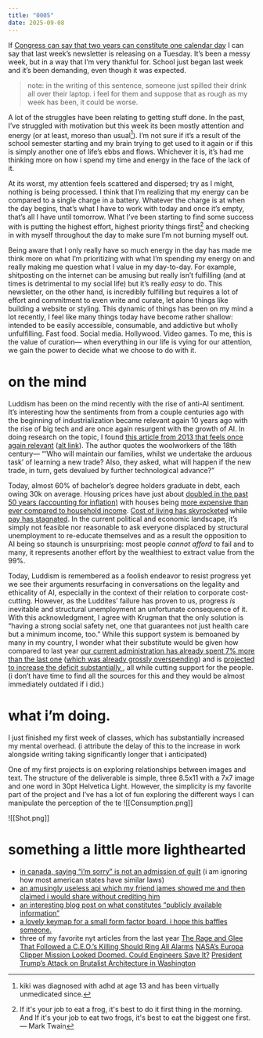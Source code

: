 ```yaml
---
title: "0005"
date: 2025-09-08
---
```


If [Congress can say that two years can constitute one calendar day](https://www.ntu.org/publications/detail/when-is-a-calendar-day-not-a-calendar-day-and-why-does-it-matter) I can say that last week’s newsletter is releasing on a Tuesday. It’s been a messy week, but in a way that I’m very thankful for. School just began last week and it’s been demanding, even though it was expected.

> note: in the writing of this sentence, someone just spilled their drink all over their laptop. i feel for them and suppose that as rough as my week has been, it could be worse.

A lot of the struggles have been relating to getting stuff done. In the past, I’ve struggled with motivation but this week its been mostly attention and energy (or at least, moreso than usual[^1]). I’m not sure if it’s a result of the school semester starting and my brain trying to get used to it again or if this is simply another one of life’s ebbs and flows. Whichever it is, it’s had me thinking more on how i spend my time and energy in the face of the lack of it.

At its worst, my attention feels scattered and dispersed; try as I might, nothing is being processed. I think that I’m realizing that my energy can be compared to a single charge in a battery. Whatever the charge is at when the day begins, that’s what I have to work with today and once it’s empty, that’s all I have until tomorrow. What I’ve been starting to find some success with is putting the highest effort, highest priority things first[^2] and checking in with myself throughout the day to make sure I’m not burning myself out.

Being aware that I only really have so much energy in the day has made me think more on what I’m prioritizing with what I’m spending my energy on and really making me question what I value in my day-to-day. For example, shitposting on the internet can be amusing but really isn’t fulfilling (and at times is detrimental to my social life) but it’s really _easy_ to do. This newsletter, on the other hand, is incredibly fulfilling but requires a lot of effort and commitment to even write and curate, let alone things like building a website or styling. This dynamic of things has been on my mind a lot recently, I feel like many things today have become rather shallow: intended to be easily accessible, consumable, and addictive but wholly unfulfilling. Fast food. Social media. Hollywood. Video games. To me, this is the value of curation— when everything in our life is vying for our attention, we gain the power to decide what we choose to do with it.

[^1]: kiki was diagnosed with adhd at age 13 and has been virtually unmedicated since.
[^2]:
    If it's your job to eat a frog, it's best to do it first thing in the morning. And If it's your job to eat two frogs, it's best to eat the biggest one first.
    — Mark Twain

# on the mind

Luddism has been on the mind recently with the rise of anti-AI sentiment. It’s interesting how the sentiments from from a couple centuries ago with the beginning of industrialization became relevant again 10 years ago with the rise of big tech and are once again resurgent with the growth of AI. In doing research on the topic, I found [this article from 2013 that feels once again relevant](https://www.nytimes.com/2013/06/14/opinion/krugman-sympathy-for-the-luddites.html?_r=0) ([alt link](https://web.archive.org/web/20250821025519/https://www.nytimes.com/2013/06/14/opinion/krugman-sympathy-for-the-luddites.html?_r=0)). The author quotes the woolworkers of the 18th century— “‘Who will maintain our families, whilst we undertake the arduous task’ of learning a new trade? Also, they asked, what will happen if the new trade, in turn, gets devalued by further technological advance?”

Today, almost 60% of bachelor’s degree holders graduate in debt, each owing 30k on average. Housing prices have just about [doubled in the past 50 years (accounting for inflation)](https://www.longtermtrends.net/home-price-vs-inflation/) with houses being [more expensive than ever compared to household income](https://www.longtermtrends.net/home-price-median-annual-income-ratio/). [Cost of living has skyrocketed](https://www.in2013dollars.com/us/inflation/1977) while [pay has stagnated](https://www.epi.org/publication/charting-wage-stagnation/). In the current political and economic landscape, it’s simply not feasible nor reasonable to ask everyone displaced by structural unemployment to re-educate themselves and as a result the opposition to AI being so staunch is unsurprising: most people _cannot afford_ to fail and to many, it represents another effort by the wealthiest to extract value from the 99%.

Today, Luddism is remembered as a foolish endeavor to resist progress yet we see their arguments resurfacing in conversations on the legality and ethicality of AI, especially in the context of their relation to corporate cost-cutting. However, as the Luddites’ failure has proven to us, progress _is_ inevitable and structural unemployment an unfortunate consequence of it. With this acknowledgment, I agree with Krugman that the only solution is “having a strong social safety net, one that guarantees not just health care but a minimum income, too.” While this support system is bemoaned by many in my country, I wonder what their substitute would be given how compared to last year [our current administration has already spent 7% more than the last one](https://web.archive.org/web/20250907232933/https://fiscaldata.treasury.gov/americas-finance-guide/federal-spending/) ([which was already grossly overspending](https://www.pewresearch.org/short-reads/2013/09/27/chart-of-the-week-the-bipartisan-federal-debt-limit/)) and is [projected to increase the deficit substantially ](https://www.crfb.org/blogs/whats-one-big-beautiful-bill-act), all while cutting support for the people. (i don’t have time to find all the sources for this and they would be almost immediately outdated if i did.)

# what i’m doing.

I just finished my first week of classes, which has substantially increased my mental overhead. (i attribute the delay of this to the increase in work alongside writing taking significantly longer that i anticipated)

One of my first projects is on exploring relationships between images and text. The structure of the deliverable is simple, three 8.5x11 with a 7x7 image and one word in 30pt Helvetica Light. However, the simplicity is my favorite part of the project and I’ve has a lot of fun exploring the different ways I can manipulate the perception of the te
![[Consumption.png]]

![[Shot.png]]

# something a little more lighthearted

- [in canada, saying “i’m sorry” is not an admission of guilt](https://en.wikipedia.org/wiki/Apology_Act,_2009) (i am ignoring how most american states have similar laws)
- [an amusingly useless api which my friend james showed me and then claimed i would share without crediting him](https://getfullyear.com/)
- [an interesting blog post on what constitutes “publicly available information”](https://matthewbutterick.com/chron/ai-scraping-and-publicly-available-web-data.html)
- [a lovely keymap for a small form factor board. i hope this baffles someone.](https://keymapdb.com/keymaps/casuanoob/)
- three of my favorite nyt articles from the last year
  [The Rage and Glee That Followed a C.E.O.’s Killing Should Ring All Alarms](https://www.nytimes.com/2024/12/06/opinion/united-health-care-ceo-shooting.html)
  [NASA’s Europa Clipper Mission Looked Doomed. Could Engineers Save It?](https://www.nytimes.com/2024/09/17/science/nasa-europa-clipper-radiation.html)
  [President Trump’s Attack on Brutalist Architecture in Washington](https://www.nytimes.com/2025/02/22/realestate/trump-brutalist-architecture.html)
